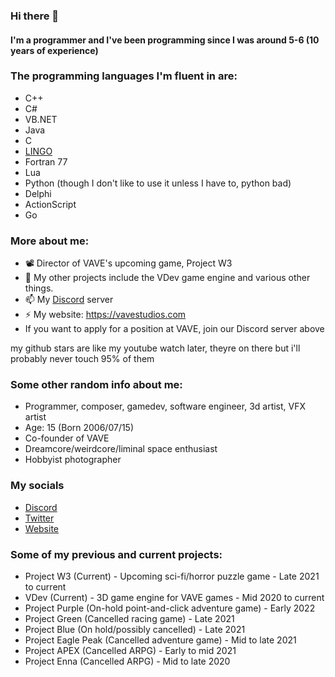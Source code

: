 ### Hi there 👋

#### I'm a programmer and I've been programming since I was around 5-6 (10 years of experience)

### The programming languages I'm fluent in are:
- C++
- C#
- VB.NET
- Java
- C
- [LINGO](https://en.wikipedia.org/wiki/Lingo_(programming_language))
- Fortran 77
- Lua
- Python (though I don't like to use it unless I have to, python bad)
- Delphi
- ActionScript
- Go

### More about me:

- 📽️ Director of VAVE's upcoming game, Project W3
- 👯 My other projects include the VDev game engine and various other things.
- 📫 My [Discord](https://discord.gg/zAT7gKdxA6) server
- ⚡ My website: https://vavestudios.com
- If you want to apply for a position at VAVE, join our Discord server above

my github stars are like my youtube watch later, theyre on there but i'll probably never touch 95% of them

### Some other random info about me:
- Programmer, composer, gamedev, software engineer, 3d artist, VFX artist
- Age: 15 (Born 2006/07/15)
- Co-founder of VAVE
- Dreamcore/weirdcore/liminal space enthusiast
- Hobbyist photographer

### My socials
- [Discord](https://discord.gg/zAT7gKdxA6)
- [Twitter](https://twitter.com/bnjyofficial)
- [Website](https://vavestudios.com)

### Some of my previous and current projects:
- Project W3 (Current) - Upcoming sci-fi/horror puzzle game - Late 2021 to current
- VDev (Current) - 3D game engine for VAVE games - Mid 2020 to current
- Project Purple (On-hold point-and-click adventure game) - Early 2022
- Project Green (Cancelled racing game) - Late 2021
- Project Blue (On hold/possibly cancelled) - Late 2021
- Project Eagle Peak (Cancelled adventure game) - Mid to late 2021
- Project APEX (Cancelled ARPG) - Early to mid 2021
- Project Enna (Cancelled ARPG) - Mid to late 2020
